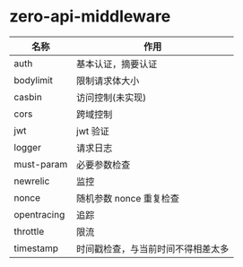 # zero-api-middleware

| 名称        | 作用                               |
| ----------- | ---------------------------------- |
| auth        | 基本认证，摘要认证                 |
| bodylimit   | 限制请求体大小                     |
| casbin      | 访问控制(未实现)                   |
| cors        | 跨域控制                           |
| jwt         | jwt 验证                           |
| logger      | 请求日志                           |
| must-param  | 必要参数检查                       |
| newrelic    | 监控                               |
| nonce       | 随机参数 nonce 重复检查            |
| opentracing | 追踪                               |
| throttle    | 限流                               |
| timestamp   | 时间戳检查，与当前时间不得相差太多 |
